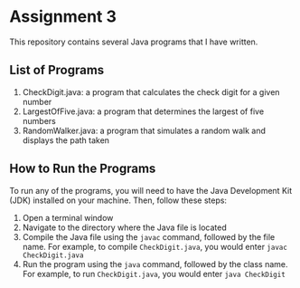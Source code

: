 # Assignment 3

This repository contains several Java programs that I have written.

## List of Programs

1. CheckDigit.java: a program that calculates the check digit for a given number
2. LargestOfFive.java: a program that determines the largest of five numbers
3. RandomWalker.java: a program that simulates a random walk and displays the path taken

## How to Run the Programs

To run any of the programs, you will need to have the Java Development Kit (JDK) installed on your machine. Then, follow these steps:

1. Open a terminal window
2. Navigate to the directory where the Java file is located
3. Compile the Java file using the `javac` command, followed by the file name. For example, to compile `CheckDigit.java`, you would enter `javac CheckDigit.java`
4. Run the program using the `java` command, followed by the class name. For example, to run `CheckDigit.java`, you would enter `java CheckDigit`

